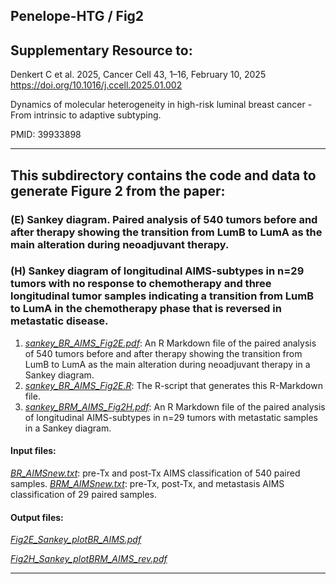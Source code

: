 ## Penelope-HTG / Fig2

## Supplementary Resource to:  


Denkert C et al. 2025, Cancer Cell 43, 1–16, February 10, 2025 
https://doi.org/10.1016/j.ccell.2025.01.002

Dynamics of molecular heterogeneity in high-risk luminal breast cancer - From intrinsic to adaptive subtyping.

PMID: 39933898

************************************************************

## This subdirectory contains the code and data to generate Figure 2 from the paper:

### (E) Sankey diagram. Paired analysis of 540 tumors before and after therapy showing the transition from LumB to LumA as the main alteration during neoadjuvant therapy. 
### (H) Sankey diagram of longitudinal AIMS-subtypes in n=29 tumors with no response to chemotherapy and three longitudinal tumor samples indicating a transition from LumB to LumA in the chemotherapy phase that is reversed in metastatic disease. 

1. [*sankey_BR_AIMS_Fig2E.pdf*](https://github.com/tkarn/Penelope-HTG/blob/main/Fig2/sankey_BR_AIMS_Fig2E.pdf):  An R Markdown file of the paired analysis of 540 tumors before and after therapy showing the transition from LumB to LumA as the main alteration during neoadjuvant therapy in a Sankey diagram.
2. [*sankey_BR_AIMS_Fig2E.R*](https://github.com/tkarn/Penelope-HTG/blob/main/Fig2/sankey_BR_AIMS_Fig2E.R):  The R-script that generates this R-Markdown file.
3. [*sankey_BRM_AIMS_Fig2H.pdf*](https://github.com/tkarn/Penelope-HTG/blob/main/Fig2/sankey_BRM_AIMS_Fig2H.pdf):  An R Markdown file of the paired analysis of longitudinal AIMS-subtypes in n=29 tumors with metastatic samples in a Sankey diagram.

#### Input files:
[*BR_AIMSnew.txt*](https://github.com/tkarn/Penelope-HTG/blob/main/Fig2/BR_AIMSnew.txt): pre-Tx and post-Tx AIMS classification of 540 paired samples.
[*BRM_AIMSnew.txt*](https://github.com/tkarn/Penelope-HTG/blob/main/Fig2/BRM_AIMSnew.txt): pre-Tx, post-Tx, and metastasis AIMS classification of 29 paired samples.

#### Output files:
[*Fig2E_Sankey_plotBR_AIMS.pdf*](https://github.com/tkarn/Penelope-HTG/blob/main/Fig2/Fig2E_Sankey_plotBR_AIMS.pdf)

[*Fig2H_Sankey_plotBRM_AIMS_rev.pdf*](https://github.com/tkarn/Penelope-HTG/blob/main/Fig2/Fig2H_Sankey_plotBRM_AIMS_rev.pdf)

************************************************************
